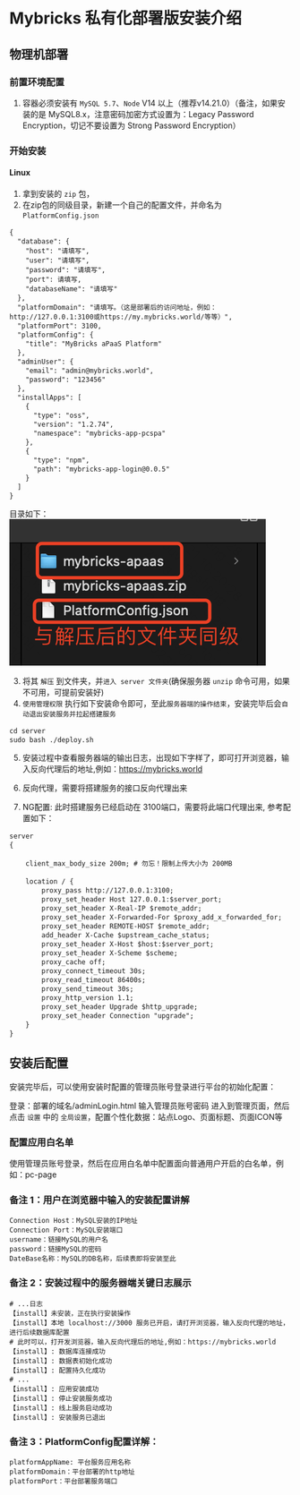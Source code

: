 # Mybricks 私有化部署版安装介绍

## 物理机部署
### 前置环境配置

1. 容器必须安装有 `MySQL 5.7`、`Node` V14 以上（推荐v14.21.0）（备注，如果安装的是 MySQL8.x，注意密码加密方式设置为：Legacy Password Encryption，切记不要设置为 Strong Password Encryption）

### 开始安装
#### Linux

1. 拿到安装的 `zip` 包，
2. 在zip包的同级目录，新建一个自己的配置文件，并命名为 `PlatformConfig.json`
```
{
  "database": {
    "host": "请填写",
    "user": "请填写",
    "password": "请填写",
    "port": 请填写,
    "databaseName": "请填写"
  },
  "platformDomain": "请填写。（这是部署后的访问地址，例如：http://127.0.0.1:3100或https://my.mybricks.world/等等）",
  "platformPort": 3100,
  "platformConfig": {
    "title": "MyBricks aPaaS Platform"
  },
  "adminUser": {
    "email": "admin@mybricks.world",
    "password": "123456"
  },
  "installApps": [
    {
      "type": "oss",
      "version": "1.2.74",
      "namespace": "mybricks-app-pcspa"
    },
    {
      "type": "npm",
      "path": "mybricks-app-login@0.0.5"
    }
  ]
}
```
目录如下：
![](./mybricks-apaas/server/_deployment/assets/install_path.png)

3. 将其 `解压` 到文件夹，并`进入 server 文件夹`(确保服务器 `unzip` 命令可用，如果不可用，可提前安装好)
4. `使用管理权限` 执行如下安装命令即可，至此`服务器端的操作结束`，安装完毕后会`自动退出安装服务并拉起搭建服务`

```shell
cd server
sudo bash ./deploy.sh
```

5. 安装过程中查看服务器端的输出日志，出现如下字样了，即可打开浏览器，输入反向代理后的地址,例如：https://mybricks.world

6. 反向代理，需要将搭建服务的接口反向代理出来

7. NG配置: 此时搭建服务已经启动在 3100端口，需要将此端口代理出来, 参考配置如下：
```
server
{

    client_max_body_size 200m; # 勿忘！限制上传大小为 200MB

    location / {
        proxy_pass http://127.0.0.1:3100;
        proxy_set_header Host 127.0.0.1:$server_port;
        proxy_set_header X-Real-IP $remote_addr;
        proxy_set_header X-Forwarded-For $proxy_add_x_forwarded_for;
        proxy_set_header REMOTE-HOST $remote_addr;
        add_header X-Cache $upstream_cache_status;
        proxy_set_header X-Host $host:$server_port;
        proxy_set_header X-Scheme $scheme;
        proxy_cache off;
        proxy_connect_timeout 30s;
        proxy_read_timeout 86400s;
        proxy_send_timeout 30s;
        proxy_http_version 1.1;
        proxy_set_header Upgrade $http_upgrade;
        proxy_set_header Connection "upgrade";
    }
}
```


## 安装后配置
安装完毕后，可以使用安装时配置的管理员账号登录进行平台的初始化配置：

登录：部署的域名/adminLogin.html
输入管理员账号密码
进入到管理页面，然后点击 `设置` 中的 `全局设置`，配置个性化数据：站点Logo、页面标题、页面ICON等

### 配置应用白名单
使用管理员账号登录，然后在应用白名单中配置面向普通用户开启的白名单，例如：pc-page


### 备注 1：用户在浏览器中输入的安装配置讲解

```
Connection Host：MySQL安装的IP地址
Connection Port：MySQL安装端口
username：链接MySQL的用户名
password：链接MySQL的密码
DateBase名称：MySQL的DB名称，后续表即将安装至此
```

### 备注 2：安装过程中的服务器端关键日志展示

```shell
# ...日志
【install】未安装，正在执行安装操作
【install】本地 localhost://3000 服务已开启，请打开浏览器，输入反向代理的地址，进行后续数据库配置
# 此时可以，打开发浏览器，输入反向代理后的地址,例如：https://mybricks.world
【install】: 数据库连接成功
【install】: 数据表初始化成功
【install】: 配置持久化成功
# ...
【install】: 应用安装成功
【install】: 停止安装服务成功
【install】: 线上服务启动成功
【install】: 安装服务已退出
```

### 备注 3：PlatformConfig配置详解：

```
platformAppName: 平台服务应用名称
platformDomain：平台部署的http地址
platformPort：平台部署服务端口
```
